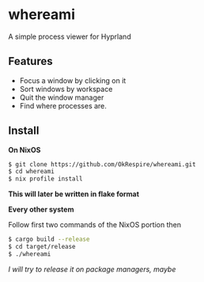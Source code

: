 # whereami

A simple process viewer for Hyprland

## Features

- Focus a window by clicking on it
- Sort windows by workspace
- Quit the window manager
- Find where processes are.



## Install

**On NixOS**

```bash
$ git clone https://github.com/OkRespire/whereami.git
$ cd whereami
$ nix profile install

```
**This will later be written in flake format**



**Every other system**

Follow first two commands of the NixOS portion then

```bash
$ cargo build --release
$ cd target/release
$ ./whereami
```


*I will try to release it on package managers, maybe*
